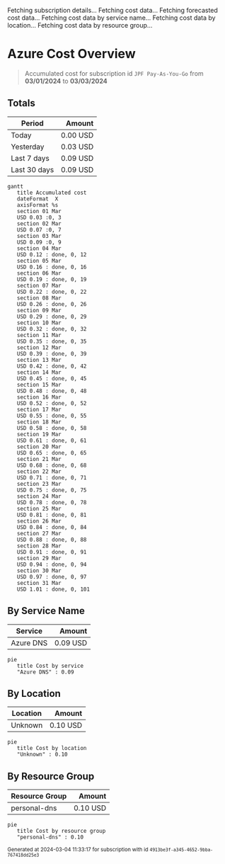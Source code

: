 Fetching subscription details...
Fetching cost data...
Fetching forecasted cost data...
Fetching cost data by service name...
Fetching cost data by location...
Fetching cost data by resource group...
# Azure Cost Overview

> Accumulated cost for subscription id `JPF Pay-As-You-Go` from **03/01/2024** to **03/03/2024**

## Totals

|Period|Amount|
|---|---:|
|Today|0.00 USD|
|Yesterday|0.03 USD|
|Last 7 days|0.09 USD|
|Last 30 days|0.09 USD|

```mermaid
gantt
   title Accumulated cost
   dateFormat  X
   axisFormat %s
   section 01 Mar
   USD 0.03 :0, 3
   section 02 Mar
   USD 0.07 :0, 7
   section 03 Mar
   USD 0.09 :0, 9
   section 04 Mar
   USD 0.12 : done, 0, 12
   section 05 Mar
   USD 0.16 : done, 0, 16
   section 06 Mar
   USD 0.19 : done, 0, 19
   section 07 Mar
   USD 0.22 : done, 0, 22
   section 08 Mar
   USD 0.26 : done, 0, 26
   section 09 Mar
   USD 0.29 : done, 0, 29
   section 10 Mar
   USD 0.32 : done, 0, 32
   section 11 Mar
   USD 0.35 : done, 0, 35
   section 12 Mar
   USD 0.39 : done, 0, 39
   section 13 Mar
   USD 0.42 : done, 0, 42
   section 14 Mar
   USD 0.45 : done, 0, 45
   section 15 Mar
   USD 0.48 : done, 0, 48
   section 16 Mar
   USD 0.52 : done, 0, 52
   section 17 Mar
   USD 0.55 : done, 0, 55
   section 18 Mar
   USD 0.58 : done, 0, 58
   section 19 Mar
   USD 0.61 : done, 0, 61
   section 20 Mar
   USD 0.65 : done, 0, 65
   section 21 Mar
   USD 0.68 : done, 0, 68
   section 22 Mar
   USD 0.71 : done, 0, 71
   section 23 Mar
   USD 0.75 : done, 0, 75
   section 24 Mar
   USD 0.78 : done, 0, 78
   section 25 Mar
   USD 0.81 : done, 0, 81
   section 26 Mar
   USD 0.84 : done, 0, 84
   section 27 Mar
   USD 0.88 : done, 0, 88
   section 28 Mar
   USD 0.91 : done, 0, 91
   section 29 Mar
   USD 0.94 : done, 0, 94
   section 30 Mar
   USD 0.97 : done, 0, 97
   section 31 Mar
   USD 1.01 : done, 0, 101
```

## By Service Name

|Service|Amount|
|---|---:|
|Azure DNS|0.09 USD|

```mermaid
pie
   title Cost by service
   "Azure DNS" : 0.09
```

## By Location

|Location|Amount|
|---|---:|
|Unknown|0.10 USD|

```mermaid
pie
   title Cost by location
   "Unknown" : 0.10
```

## By Resource Group

|Resource Group|Amount|
|---|---:|
|personal-dns|0.10 USD|

```mermaid
pie
   title Cost by resource group
   "personal-dns" : 0.10
```

<sup>Generated at 2024-03-04 11:33:17 for subscription with id `4913be3f-a345-4652-9bba-767418dd25e3`</sup>
